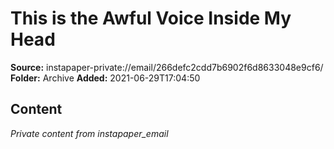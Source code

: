 # This is the Awful Voice Inside My Head

**Source:** instapaper-private://email/266defc2cdd7b6902f6d8633048e9cf6/
**Folder:** Archive
**Added:** 2021-06-29T17:04:50




## Content
*Private content from instapaper_email*
